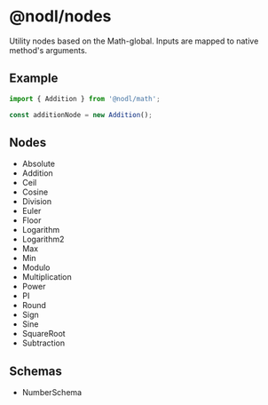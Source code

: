 # @nodl/nodes

Utility nodes based on the Math-global. Inputs are mapped to native method's arguments.

## Example

```typescript
import { Addition } from '@nodl/math';

const additionNode = new Addition();
```

## Nodes

-   Absolute
-   Addition
-   Ceil
-   Cosine
-   Division
-   Euler
-   Floor
-   Logarithm
-   Logarithm2
-   Max
-   Min
-   Modulo
-   Multiplication
-   Power
-   PI
-   Round
-   Sign
-   Sine
-   SquareRoot
-   Subtraction

## Schemas

-   NumberSchema
